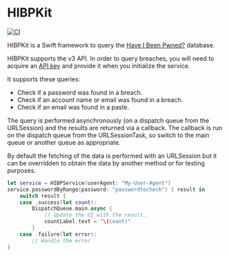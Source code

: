 #  HIBPKit

[![CI](https://github.com/kcramer/HIBPKit/workflows/build/badge.svg)](https://github.com/kcramer/HIBPKit/actions?query=workflow%3Abuild)

HIBPKit is a Swift framework to query the [Have I Been Pwned?](https://haveibeenpwned.com/) database.

HIBPKit supports the v3 API.  In order to query breaches, you will need to acquire an [API key](https://haveibeenpwned.com/API/Key) and provide it when you initialize the service. 

It supports these queries:

* Check if a password was found in a breach.
* Check if an account name or email was found in a breach.
* Check if an email was found in a paste.

The query is performed asynchronously (on a dispatch queue from the URLSession) and the 
results are returned via a callback.  The callback is run on the dispatch queue from the 
URLSessionTask, so switch to the main queue or another queue as appropriate.

By default the fetching of the data is performed with an URLSession but it can be overridden 
to obtain the data by another method or for testing purposes.

```Swift
let service = HIBPService(userAgent: "My-User-Agent")
service.passwordByRange(password: "passwordtocheck") { result in
    switch result {
    case .success(let count):
        DispatchQueue.main.async {
            // Update the UI with the result.
            countLabel.text = "\(count)"
        }
    case .failure(let error):
        // Handle the error
}
```
